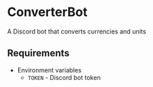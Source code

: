 # ConverterBot
A Discord bot that converts currencies and units

## Requirements
- Environment variables
  - `TOKEN` - Discord bot token

